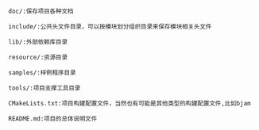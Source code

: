 
    
    doc/:保存项目各种文档
    
    include/:公共头文件目录，可以按模块划分组织目录来保存模块相关头文件
    
    lib/:外部依赖库目录
    
    resource/:资源目录
    
    samples/:样例程序目录
    
    tools/:项目支撑工具目录
    
    CMakeLists.txt:项目构建配置文件，当然也有可能是其他类型的构建配置文件,比如bjam
    
    README.md:项目的总体说明文件